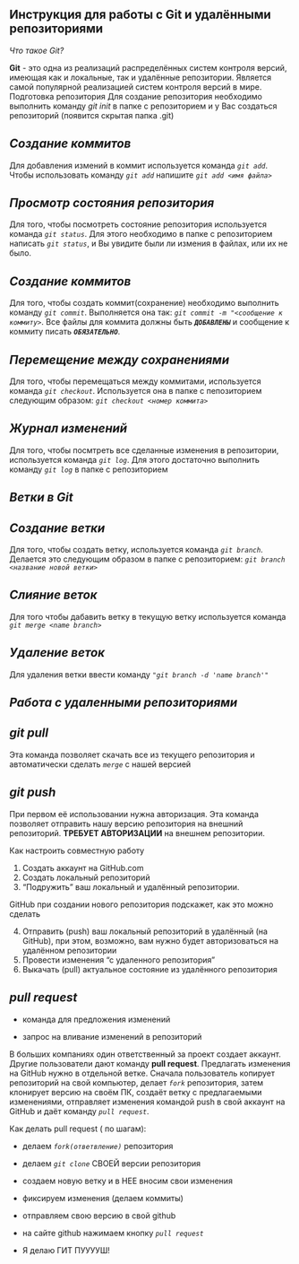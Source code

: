 ## Инструкция для работы с Git и удалёнными репозиториями

*Что такое Git?*

**Git** - это одна из реализаций распределённых систем контроля версий, имеющая как и локальные, так и удалённые репозитории. Является самой популярной реализацией систем контроля версий в мире.
Подготовка репозитория
Для создание репозитория необходимо выполнить команду *git init*  в папке с репозиторием и у Вас создаться репозиторий (появится скрытая папка .git)

## *Создание коммитов*

Для добавления измений в коммит используется команда *`git add`*. Чтобы использовать команду *`git add`* напишите *`git add <имя файла>`*

## *Просмотр состояния репозитория*  
Для того, чтобы посмотреть состояние репозитория используется команда *`git status`*. Для этого необходимо в папке с репозиторием написать *`git status`*, и Вы увидите были ли измения в файлах, или их не было.

## *Создание коммитов*
Для того, чтобы создать коммит(сохранение) необходимо выполнить команду *`git commit`*. Выполняется она так: *`git commit -m "<сообщение к коммиту>`*. Все файлы для коммита должны быть ***`ДОБАВЛЕНЫ`*** и сообщение к коммиту писать ***`ОБЯЗАТЕЛЬНО`***.

## *Перемещение между сохранениями*
Для того, чтобы перемещаться между коммитами, используется команда *`git checkout`*. Используется она в папке с пепозиторием следующим образом: *`git checkout <номер коммита>`*

## *Журнал изменений*
Для того, чтобы посмтреть все сделанные изменения в репозитории, используется команда *`git log`*. Для этого достаточно выполнить команду *`git log`* в папке с репозиторием

## ***Ветки в Git***

## *Создание ветки*

Для того, чтобы создать ветку, используется команда *`git branch`*. Делается это следующим образом в папке с репозиторием: *`git branch <название новой ветки>`*

## *Слияние веток*

Для того чтобы дабавить ветку в текущую ветку используется команда *`git merge <name branch>`*

## *Удаление веток*
Для удаления ветки ввести команду *`"git branch -d 'name branch'"`*

## ***Работа с удаленными репозиториями***
## *git pull*
Эта команда позволяет скачать все из текущего репозитория и автоматически сделать *`merge`* с нашей версией

## *git push*
При первом её использовании нужна авторизация.
Эта команда позволяет отправить нашу версию репозитория на внешний репозиторий. **ТРЕБУЕТ АВТОРИЗАЦИИ** на внешнем репозитории.

Как настроить совместную работу

1. Создать аккаунт на GitHub.com
2. Создать локальный репозиторий
3. “Подружить” ваш локальный и удалённый репозитории. 
    
GitHub при создании нового репозитория подскажет, как это можно сделать
    
4. Отправить (push) ваш локальный репозиторий в удалённый (на GitHub), при этом, возможно, вам нужно будет авторизоваться на удалённом репозитории
4. Провести изменения “с удаленного репозитория”
5. Выкачать (pull) актуальное состояние из удалённого репозитория

## *pull request*

- команда для предложения изменений 

- запрос на вливание изменений в репозиторий

В больших компаниях один ответственный за проект создает аккаунт. Другие пользователи дают команду **pull request**. Предлагать изменения на GitHub нужно в отдельной ветке. 
Сначала пользователь копирует репозиторий на свой компьютер, делает *`fork`* репозитория, затем клонирует версию на своём ПК, создаёт ветку с предлагаемыми изменениями, отправляет изменения командой push в свой аккаунт на GitHub и даёт команду *`pull request`*.

Как делать pull request ( по шагам):

- делаем *`fork(ответвление)`* репозитория
- делаем *`git clone`* СВОЕЙ версии репозитория
- создаем новую ветку и в НЕЕ вносим свои изменения
- фиксируем изменения (делаем коммиты)
- отправляем свою версию в свой github
- на сайте github нажимаем кнопку *`pull request`*


- Я делаю ГИТ ПУУУУШ!